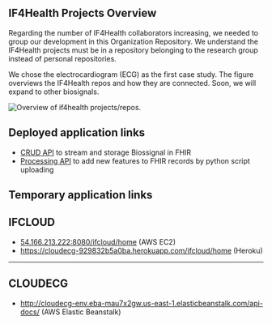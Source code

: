 ## IF4Health Projects Overview

Regarding the number of IF4Health collaborators increasing, we needed to group our development in this Organization Repository. We understand the IF4Health projects must be in a repository belonging to the research group instead of personal repositories.

We chose the electrocardiogram (ECG) as the first case study. The figure overviews the IF4Health repos and how they are connected. Soon, we will expand to other biosignals.

![Overview of if4health projects/repos.](https://github.com/if4health/.github/blob/main/if4health-projects-overview-2.png)


## Deployed application links

- [CRUD API](https://biosignalinfhir.if4health.com.br/api-docs/) to stream and storage Biossignal in FHIR
- [Processing API](https://ifcloud.if4health.com.br/ifcloud/home) to add new features to FHIR records by python script uploading




## Temporary application links

## IFCLOUD

* [54.166.213.222:8080/ifcloud/home](54.166.213.222:8080/ifcloud/home) (AWS EC2)
* https://cloudecg-929832b5a0ba.herokuapp.com/ifcloud/home (Heroku)

---

## CLOUDECG

* http://cloudecg-env.eba-mau7x2gw.us-east-1.elasticbeanstalk.com/api-docs/ (AWS Elastic Beanstalk)


